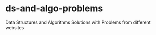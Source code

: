 # ds-and-algo-problems
Data Structures and Algorithms Solutions with Problems from different websites
